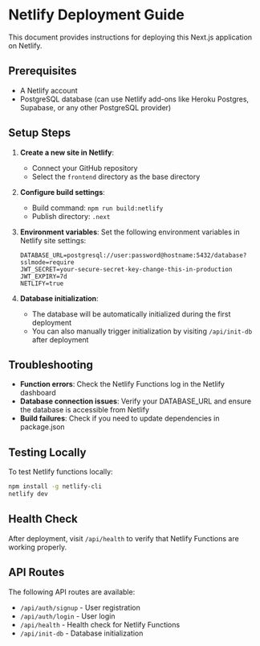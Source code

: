 # Netlify Deployment Guide

This document provides instructions for deploying this Next.js application on Netlify.

## Prerequisites

- A Netlify account
- PostgreSQL database (can use Netlify add-ons like Heroku Postgres, Supabase, or any other PostgreSQL provider)

## Setup Steps

1. **Create a new site in Netlify**:
   - Connect your GitHub repository
   - Select the `frontend` directory as the base directory

2. **Configure build settings**:
   - Build command: `npm run build:netlify`
   - Publish directory: `.next`

3. **Environment variables**:
   Set the following environment variables in Netlify site settings:
   
   ```
   DATABASE_URL=postgresql://user:password@hostname:5432/database?sslmode=require
   JWT_SECRET=your-secure-secret-key-change-this-in-production
   JWT_EXPIRY=7d
   NETLIFY=true
   ```

4. **Database initialization**:
   - The database will be automatically initialized during the first deployment
   - You can also manually trigger initialization by visiting `/api/init-db` after deployment

## Troubleshooting

- **Function errors**: Check the Netlify Functions log in the Netlify dashboard
- **Database connection issues**: Verify your DATABASE_URL and ensure the database is accessible from Netlify
- **Build failures**: Check if you need to update dependencies in package.json

## Testing Locally

To test Netlify functions locally:

```bash
npm install -g netlify-cli
netlify dev
```

## Health Check

After deployment, visit `/api/health` to verify that Netlify Functions are working properly.

## API Routes

The following API routes are available:

- `/api/auth/signup` - User registration
- `/api/auth/login` - User login
- `/api/health` - Health check for Netlify Functions
- `/api/init-db` - Database initialization 